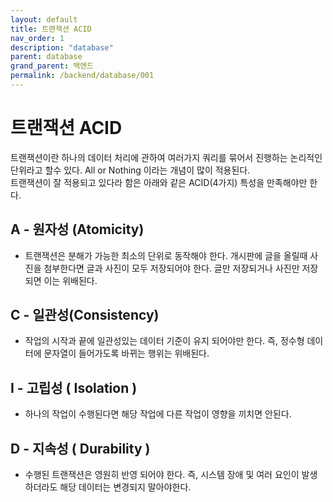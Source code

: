 ```yaml
---
layout: default
title: 트랜잭션 ACID
nav_order: 1
description: "database"
parent: database
grand_parent: 백엔드
permalink: /backend/database/001
---
```

# 트랜잭션 ACID 
트랜잭션이란 하나의 데이터 처리에 관하여 여러가지 쿼리를 묶어서 진행하는 논리적인 단위라고 할수 있다. 
All or Nothing 이라는 개념이 많이 적용된다. <br>
트랜잭션이 잘 적용되고 있다라 함은 아래와 같은 ACID(4가지) 특성을 만족해야만 한다.

## A - 원자성 (Atomicity)
- 트랜잭션은 분해가 가능한 최소의 단위로 동작해야 한다. 개시판에 글을 올릴때 사진을 첨부한다면 글과 사진이 모두 저장되어야 한다. 글만 저장되거나 사진만 저장되면 이는 위배된다.

## C - 일관성(Consistency)
- 작업의 시작과 끝에 일관성있는 데이터 기준이 유지 되어야만 한다. 즉, 정수형 데이터에 문자열이 들어가도록 바뀌는 행위는 위배된다.

## I - 고립성 ( Isolation )
- 하나의 작업이 수행된다면 해당 작업에 다른 작업이 영향을 끼치면 안된다.

## D - 지속성 ( Durability )
- 수행된 트랜잭션은 영원히 반영 되어야 한다. 즉, 시스템 장애 및 여러 요인이 발생하더라도 해당 데이터는 변경되지 말아야한다.

